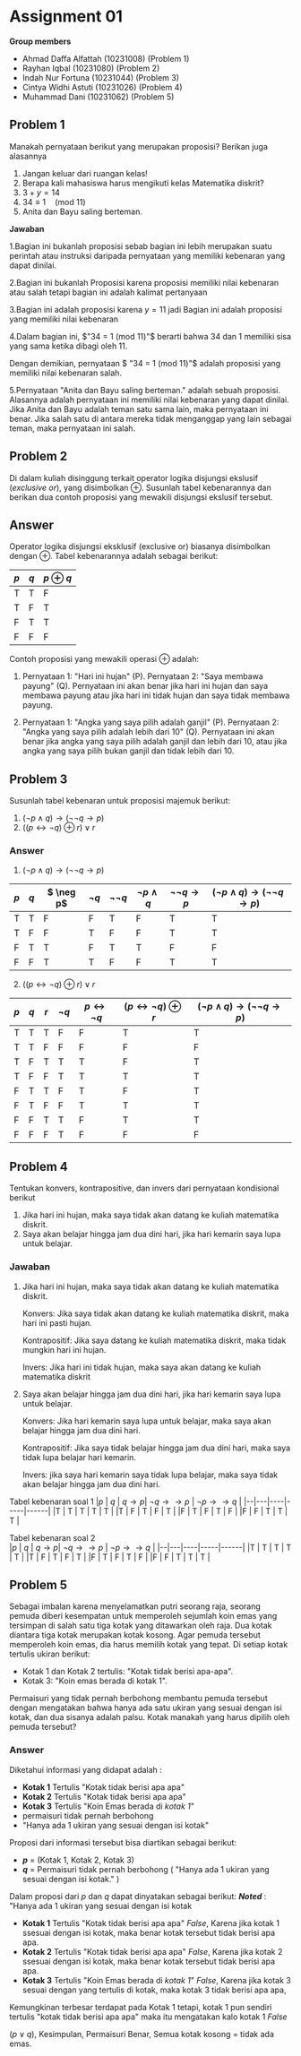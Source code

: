 # Assignment 01

**Group members**
- Ahmad Daffa Alfattah (10231008) (Problem 1)
- Rayhan Iqbal (10231080) (Problem 2)
- Indah Nur Fortuna (10231044) (Problem 3)
- Cintya Widhi Astuti (10231026) (Problem 4)
- Muhammad Dani (10231062) (Problem 5)

## Problem 1
Manakah pernyataan berikut yang merupakan proposisi?
Berikan juga alasannya
1. Jangan keluar dari ruangan kelas!
2. Berapa kali mahasiswa harus mengikuti kelas Matematika
  diskrit?
3. $3 + y = 14$ 
4. $34 \equiv 1 \quad (\text{mod } 11)$
5. Anita dan Bayu saling berteman.

**Jawaban**

1.Bagian ini bukanlah proposisi sebab bagian ini  lebih merupakan suatu perintah atau instruksi daripada pernyataan yang memiliki kebenaran yang dapat dinilai.

2.Bagian ini bukanlah Proposisi karena proposisi memiliki nilai kebenaran atau salah tetapi bagian ini adalah kalimat pertanyaan

3.Bagian ini adalah proposisi karena $y = 11$ jadi Bagian ini adalah proposisi yang memiliki nilai kebenaran

4.Dalam bagian ini, $"34 = 1 (mod 11)"$ berarti bahwa 34 dan 1 memiliki sisa yang sama ketika dibagi oleh 11.

Dengan demikian, pernyataan $ "34 = 1 (mod 11)"$ adalah proposisi yang memiliki nilai kebenaran salah.

5.Pernyataan "Anita dan Bayu saling berteman." adalah sebuah proposisi. Alasannya adalah pernyataan ini memiliki nilai kebenaran yang dapat dinilai. Jika Anita dan Bayu adalah teman satu sama lain, maka pernyataan ini benar. Jika salah satu di antara mereka tidak menganggap yang lain sebagai teman, maka pernyataan ini salah.

## Problem 2
Di dalam kuliah disinggung terkait operator
logika disjungsi ekslusif (_exclusive or_), yang disimbolkan $\oplus$.
Susunlah tabel kebenarannya dan berikan dua contoh
proposisi yang mewakili disjungsi ekslusif tersebut.

## Answer

Operator logika disjungsi eksklusif (exclusive or) biasanya disimbolkan dengan $\oplus$. Tabel kebenarannya adalah sebagai berikut:

|$p$ | $q$ | $p \oplus q$  |
|---|---|---------|
| T | T |   F     |
| T | F |   T     |
| F | T |   T     |
| F | F |   F     |

Contoh proposisi yang mewakili operasi $\oplus$ adalah:

1. Pernyataan 1: "Hari ini hujan" (P).
   Pernyataan 2: "Saya membawa payung" (Q).
   Pernyataan ini akan benar jika hari ini hujan dan saya membawa payung atau jika hari ini tidak hujan dan saya tidak membawa payung.

2. Pernyataan 1: "Angka yang saya pilih adalah ganjil" (P).
   Pernyataan 2: "Angka yang saya pilih adalah lebih dari 10" (Q).
   Pernyataan ini akan benar jika angka yang saya pilih adalah ganjil dan lebih dari 10, atau jika angka yang saya pilih bukan ganjil dan tidak lebih dari 10.


## Problem 3
Susunlah tabel kebenaran untuk proposisi majemuk berikut:
1. $(\neg p \wedge q) \rightarrow (\neg \neg q \rightarrow p)$
2. $((p \leftrightarrow \neg q) \oplus r) \vee r$


### Answer
1. $(\neg p \wedge q) \rightarrow (\neg \neg q \rightarrow p)$

|$p$ | $q$ | $ \neg p$ | $\neg q$| $\neg \neg q$ |$\neg p \wedge q$ | $\neg \neg q \rightarrow p$ | $(\neg p \wedge q) \rightarrow (\neg \neg q \rightarrow p)$ |
|---|---|---|---|---|---|---|---|
| T | T | F | F | T | F | T | T |
| T | F | F | T | F | F | T | T |
| F | T | T | F | T | T | F | F |
| F | F | T | T | F | F | T | T |

2. $((p \leftrightarrow \neg q) \oplus r) \vee r$

|$p$ | $q$ | $r$ | $\neg q$ | $p \leftrightarrow \neg q$ | $(p \leftrightarrow \neg q) \oplus r$ | $(\neg p \wedge q) \rightarrow (\neg \neg q \rightarrow p)$ |
|---|---|---|---|---|---|---|
| T | T | T | F | F | T | T |
| T | T | F | F | F | F | F |
| T | F | T | T | T | F | T |
| T | F | F | T | T | T | T |
| F | T | T | F | T | F | T |
| F | T | F | F | T | T | T |
| F | F | T | T | F | T | T |
| F | F | F | T | F | F | F |

## Problem 4

Tentukan konvers, kontrapositive, dan invers dari pernyataan kondisional berikut

1. Jika hari ini hujan, maka saya tidak akan datang ke kuliah matematika   diskrit.
2. Saya akan belajar hingga jam dua dini hari, jika hari kemarin saya lupa untuk belajar.

### Jawaban
1. Jika hari ini hujan, maka saya tidak akan datang ke kuliah matematika   diskrit.
   
   Konvers: Jika saya tidak akan datang ke kuliah matematika diskrit, maka hari ini pasti hujan.

   Kontrapositif: Jika saya datang ke kuliah matematika diskrit, maka tidak mungkin hari ini hujan.

   Invers: Jika hari ini tidak hujan, maka saya akan datang ke kuliah matematika diskrit
2. Saya akan belajar hingga jam dua dini hari, jika hari kemarin saya lupa untuk belajar.
   
   Konvers: Jika hari kemarin saya lupa untuk belajar, maka saya akan belajar hingga jam dua dini hari.

   Kontrapositif: Jika saya tidak belajar hingga jam dua dini hari, maka saya tidak lupa belajar hari kemarin.

   Invers: jika saya hari kemarin saya tidak lupa belajar, maka saya tidak akan belajar hingga jam dua dini hari.


Tabel kebenaran soal 1
|$p$ | $q$ | $q \rightarrow p$| $\neg q \rightarrow \rightarrow p$ | $\neg p \rightarrow \rightarrow q$  |
|--|---|----|-----|------|
|T | T | T  |  T  |  T   |
|T | F | T  |  F  |  T   |
|F | T | F  |  T  |  F   |
|F | F | T  |  T  |  T   |

Tabel kebenaran soal 2                                                                                                                                                       
|$p$ | $q$ | $q \rightarrow p$| $\neg q \rightarrow \rightarrow p$ | $\neg p \rightarrow \rightarrow q$  |
|--|---|----|-----|------|
|T | T | T  | T   |  T   |
|T | F | T  | F   |  T   |
|F | T | F  | T   |  F   |
|F | F | T  | T   |  T   |

## Problem 5

Sebagai imbalan karena menyelamatkan putri seorang raja, seorang pemuda diberi kesempatan untuk memperoleh sejumlah koin emas yang tersimpan di salah satu tiga kotak yang ditawarkan oleh raja. Dua kotak diantara tiga kotak merupakan kotak kosong. Agar pemuda tersebut memperoleh koin emas, dia harus memilih kotak yang tepat. Di setiap kotak tertulis ukiran berikut:

- Kotak 1 dan Kotak 2 tertulis: "Kotak tidak berisi apa-apa".
- Kotak 3: "Koin emas berada di kotak 1".

Permaisuri yang tidak pernah berbohong membantu pemuda tersebut dengan mengatakan bahwa hanya ada satu ukiran yang sesuai dengan isi kotak, dan dua sisanya adalah palsu. Kotak manakah yang harus dipilih oleh pemuda tersebut?

### Answer

Diketahui informasi yang didapat adalah :
   - **Kotak 1** Tertulis "Kotak tidak berisi apa apa"
   - **Kotak 2** Tertulis "Kotak tidak berisi apa apa"
   - **Kotak 3** Tertulis "Koin Emas berada di *kotak 1*"
   - permaisuri tidak pernah berbohong
   - "Hanya ada 1 ukiran yang sesuai dengan isi kotak"

Proposi dari informasi tersebut bisa diartikan sebagai berikut:
   - **$p$** = (Kotak 1, Kotak 2, Kotak 3)
   - **$q$** = Permaisuri tidak pernah berbohong ( "Hanya ada 1 ukiran yang sesuai dengan isi kotak." )

Dalam proposi dari *$p$* dan *$q$* dapat dinyatakan sebagai berikut:
***Noted*** : "Hanya ada 1 ukiran yang sesuai dengan isi kotak

   - **Kotak 1** Tertulis "Kotak tidak berisi apa apa"
   *False*, Karena jika kotak 1 ssesuai dengan isi kotak, maka benar kotak tersebut tidak berisi apa apa.
   - **Kotak 2** Tertulis "Kotak tidak berisi apa apa"
   *False*, Karena jika kotak 2 ssesuai dengan isi kotak, maka benar kotak tersebut tidak berisi apa apa.
   - **Kotak 3** Tertulis "Koin Emas berada di *kotak 1*"
   *False*, Karena jika kotak 3 sesuai dengan yang tertulis di kotak, maka kotak 3 tidak berisi apa apa,

Kemungkinan terbesar terdapat pada Kotak 1 tetapi, kotak 1 pun sendiri tertulis "kotak tidak berisi apa apa" maka itu mengatakan kalo kotak 1 *False*

$(p \vee q)$,
Kesimpulan, Permaisuri Benar, Semua kotak kosong = tidak ada emas.